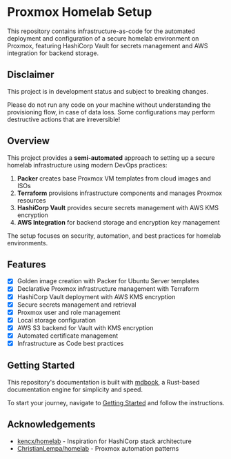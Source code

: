 # Proxmox Homelab Setup

This repository contains infrastructure-as-code for the automated deployment and configuration of a secure homelab environment on Proxmox, featuring HashiCorp Vault for secrets management and AWS integration for backend storage.

## Disclaimer

This project is in development status and subject to breaking changes.

Please do not run any code on your machine without understanding the provisioning flow, in case of data loss. Some configurations may perform destructive actions that are irreversible!

## Overview

This project provides a **semi-automated** approach to setting up a secure homelab infrastructure using modern DevOps practices:

1. **Packer** creates base Proxmox VM templates from cloud images and ISOs
2. **Terraform** provisions infrastructure components and manages Proxmox resources
3. **HashiCorp Vault** provides secure secrets management with AWS KMS encryption
4. **AWS Integration** for backend storage and encryption key management

The setup focuses on security, automation, and best practices for homelab environments.

## Features

- [x] Golden image creation with Packer for Ubuntu Server templates
- [x] Declarative Proxmox infrastructure management with Terraform
- [x] HashiCorp Vault deployment with AWS KMS encryption
- [x] Secure secrets management and retrieval
- [x] Proxmox user and role management
- [x] Local storage configuration
- [x] AWS S3 backend for Vault with KMS encryption
- [x] Automated certificate management
- [x] Infrastructure as Code best practices

## Getting Started

This repository's documentation is built with [mdbook](https://rust-lang.github.io/mdBook/), a Rust-based documentation engine for simplicity and speed.

To start your journey, navigate to [Getting Started](./getting_started.md) and follow the instructions.


## Acknowledgements

- [kencx/homelab](https://github.com/kencx/homelab/blob/master/README.md) - Inspiration for HashiCorp stack architecture
- [ChristianLempa/homelab](https://github.com/ChristianLempa/homelab/tree/main/proxmox) - Proxmox automation patterns

